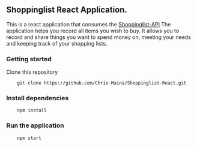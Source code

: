 ## Shoppinglist React Application.

This is a react application that consumes the [Shoppinglist-API](https://github.com/Chris-Maina/Shoppinglist-api)
The application helps you record all items you wish to buy. It allows you to record and share things you want to spend money on, meeting your needs and keeping track of your shopping lists.

### Getting started
 Clone this repository 

        git clone https://github.com/Chris-Maina/Shoppinglist-React.git

### Install dependencies

        npm install

### Run the application

        npm start

